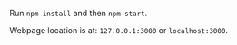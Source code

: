 Run `npm install` and then `npm start`.

Webpage location is at: `127.0.0.1:3000` or `localhost:3000`.
